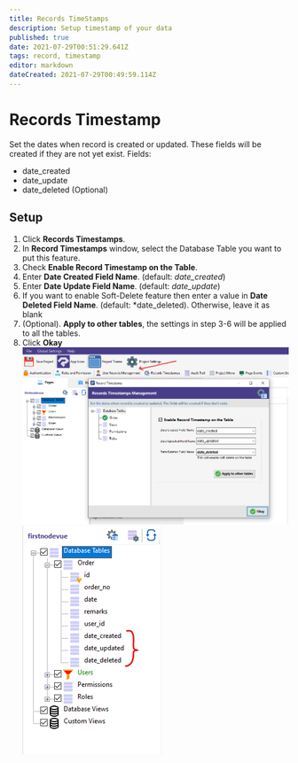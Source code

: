 ```yaml
---
title: Records TimeStamps
description: Setup timestamp of your data
published: true
date: 2021-07-29T00:51:29.641Z
tags: record, timestamp
editor: markdown
dateCreated: 2021-07-29T00:49:59.114Z
---
```


# Records Timestamp
Set the dates when record is created or updated.
These fields will be created if they are not yet exist.
Fields: 
- date_created
- date_update
- date_deleted (Optional)

## Setup
1. Click **Records Timestamps**.
2. In **Record Timestamps** window, select the Database Table you want to put this feature.
3. Check **Enable Record Timestamp on the Table**.
4. Enter **Date Created Field Name**. (default: *date_created*)
5. Enter **Date Update Field Name**. (default: *date_update*)
6. If you want to enable Soft-Delete feature then enter a value in **Date Deleted Field Name**. (default: *date_deleted). Otherwise, leave it as blank
7. (Optional). **Apply to other tables**, the settings in step 3-6 will be applied to all the tables.
8. Click **Okay**
![1.png](/security/recordtimestamp/1.png)
![2.png](/security/recordtimestamp/2.png)


